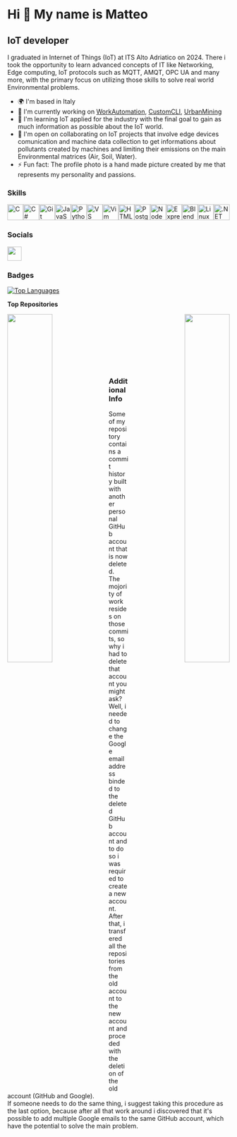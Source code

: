 Hi 👋 My name is Matteo
=======================
IoT developer
-------------

I graduated in Internet of Things (IoT) at ITS Alto Adriatico on 2024.
There i took the opportunity to learn advanced concepts of IT like Networking, Edge computing, IoT protocols such as MQTT, AMQT, OPC UA and many more, with the primary focus on utilizing those skills to solve real world Environmental problems.
* 🌍 I'm based in Italy
* 🚀 I'm currently working on [WorkAutomation](https://github.com/IoT4Env/WorkAutomation), [CustomCLI](https://github.com/IoT4Env/CustomCLI), [UrbanMining](https://github.com/IoT4Env/UrbanMining)
* 🧠 I'm learning IoT applied for the industry with the final goal to gain as much information as possible about the IoT world.
* 🤝 I'm open on collaborating on IoT projects that involve edge devices comunication and machine data collection to get informations about pollutants created by machines and limiting their emissions on the main Environmental matrices (Air, Soil, Water).
* ⚡ Fun fact: The profile photo is a hand made picture created by me that represents my personality and passions.

### Skills

<p align="left">
<a href="https://docs.microsoft.com/en-us/cpp/?view=msvc-170" target="_blank" rel="noreferrer"><img src="https://raw.githubusercontent.com/danielcranney/readme-generator/main/public/icons/skills/c-colored.svg" width="36" height="36" alt="C" /></a><a href="https://docs.microsoft.com/en-us/dotnet/csharp/" target="_blank" rel="noreferrer"><img src="https://raw.githubusercontent.com/danielcranney/readme-generator/main/public/icons/skills/csharp-colored.svg" width="36" height="36" alt="C#" /></a><a href="https://git-scm.com/" target="_blank" rel="noreferrer"><img src="https://raw.githubusercontent.com/danielcranney/readme-generator/main/public/icons/skills/git-colored.svg" width="36" height="36" alt="Git" /></a><a href="https://developer.mozilla.org/en-US/docs/Web/JavaScript" target="_blank" rel="noreferrer"><img src="https://raw.githubusercontent.com/danielcranney/readme-generator/main/public/icons/skills/javascript-colored.svg" width="36" height="36" alt="JavaScript" /></a><a href="https://www.python.org/" target="_blank" rel="noreferrer"><img src="https://raw.githubusercontent.com/danielcranney/readme-generator/main/public/icons/skills/python-colored.svg" width="36" height="36" alt="Python" /></a><a href="https://code.visualstudio.com/" target="_blank" rel="noreferrer"><img src="https://raw.githubusercontent.com/danielcranney/readme-generator/main/public/icons/skills/visualstudiocode.svg" width="36" height="36" alt="VS Code" /></a><a href="https://www.vim.org/" target="_blank" rel="noreferrer"><img src="https://raw.githubusercontent.com/danielcranney/readme-generator/main/public/icons/skills/vim.svg" width="36" height="36" alt="Vim" /></a><a href="https://developer.mozilla.org/en-US/docs/Glossary/HTML5" target="_blank" rel="noreferrer"><img src="https://raw.githubusercontent.com/danielcranney/readme-generator/main/public/icons/skills/html5-colored.svg" width="36" height="36" alt="HTML5" /></a><a href="https://www.postgresql.org/" target="_blank" rel="noreferrer"><img src="https://raw.githubusercontent.com/danielcranney/readme-generator/main/public/icons/skills/postgresql-colored.svg" width="36" height="36" alt="PostgreSQL" /></a><a href="https://nodejs.org/en/" target="_blank" rel="noreferrer"><img src="https://raw.githubusercontent.com/danielcranney/readme-generator/main/public/icons/skills/nodejs-colored.svg" width="36" height="36" alt="NodeJS" /></a><a href="https://expressjs.com/" target="_blank" rel="noreferrer"><img src="https://raw.githubusercontent.com/danielcranney/readme-generator/main/public/icons/skills/express-colored.svg" width="36" height="36" alt="Express" /></a><a href="https://www.blender.org/" target="_blank" rel="noreferrer"><img src="https://raw.githubusercontent.com/danielcranney/readme-generator/main/public/icons/skills/blender-colored.svg" width="36" height="36" alt="Blender" /></a><a href="https://www.linux.org" target="_blank" rel="noreferrer"><img src="https://raw.githubusercontent.com/danielcranney/readme-generator/main/public/icons/skills/linux-colored.svg" width="36" height="36" alt="Linux" /></a><a href="https://dotnet.microsoft.com/en-us/" target="_blank" rel="noreferrer"><img src="https://raw.githubusercontent.com/danielcranney/readme-generator/main/public/icons/skills/dot-net-colored.svg" width="36" height="36" alt=".NET" /></a></p>

### Socials

<p align="left"> <a href="https://www.github.com/IoT4Env" target="_blank" rel="noreferrer"> <picture> <source media="(prefers-color-scheme: dark)" srcset="https://raw.githubusercontent.com/danielcranney/readme-generator/main/public/icons/socials/github-dark.svg" /> <source media="(prefers-color-scheme: light)" srcset="https://raw.githubusercontent.com/danielcranney/readme-generator/main/public/icons/socials/github.svg" /> <img src="https://raw.githubusercontent.com/danielcranney/readme-generator/main/public/icons/socials/github.svg" width="32" height="32" /> </picture> </a></p>

### Badges

<a href="https://github.com/IoT4Env" align="left"><img src="https://github-readme-stats.vercel.app/api/top-langs/?username=IoT4Env&langs_count=10&title_color=10b981&text_color=ffffff&icon_color=ffffff&bg_color=1c1917&hide_border=true&locale=en&custom_title=Top%20%Languages" alt="Top Languages" /></a>

<b>Top Repositories</b>

<div width="100%" align="center"><a href="https://github.com/IoT4Env/WorkAutomation" align="left"><img align="left" width="45%" src="https://github-readme-stats.vercel.app/api/pin/?username=IoT4Env&repo=WorkAutomation&title_color=10b981&text_color=ffffff&icon_color=ffffff&bg_color=1c1917&hide_border=true&locale=en" /></a><a href="https://github.com/IoT4Env/CustomCLI" align="right"><img align="right" width="45%" src="https://github-readme-stats.vercel.app/api/pin/?username=IoT4Env&repo=CustomCLI&title_color=10b981&text_color=ffffff&icon_color=ffffff&bg_color=1c1917&hide_border=true&locale=en" /></a></div><br /><br /><br /><br /><br /><br /><br />

### Additional Info

Some of my repository contains a commit history built with another personal GitHub account that is now deleted.\
The mojority of work resides on those commits, so why i had to delete that account you might ask?\
Well, i needed to change the Google email address binded to the deleted GitHub account and to do so i was required to create a new account.\
After that, i transfered all the repositories from the old account to the new account and proceded with the deletion of the old account (GitHub and Google).\
If someone needs to do the same thing, i suggest taking this procedure as the last option, because after all that work around i discovered that it's possible to add multiple Google emails to the same GitHub account, which have the potential to solve the main problem.
